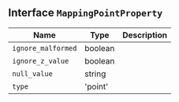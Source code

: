 ## Interface `MappingPointProperty`

| Name | Type | Description |
| - | - | - |
| `ignore_malformed` | boolean | &nbsp; |
| `ignore_z_value` | boolean | &nbsp; |
| `null_value` | string | &nbsp; |
| `type` | 'point' | &nbsp; |
